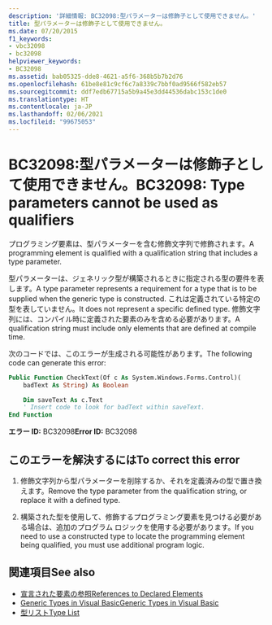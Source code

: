 ```yaml
---
description: '詳細情報: BC32098:型パラメーターは修飾子として使用できません。'
title: 型パラメーターは修飾子として使用できません。
ms.date: 07/20/2015
f1_keywords:
- vbc32098
- bc32098
helpviewer_keywords:
- BC32098
ms.assetid: bab05325-dde8-4621-a5f6-368b5b7b2d76
ms.openlocfilehash: 61be8e81c9cf6c7a8339c7bbf0ad9566f582eb57
ms.sourcegitcommit: ddf7edb67715a5b9a45e3dd44536dabc153c1de0
ms.translationtype: HT
ms.contentlocale: ja-JP
ms.lasthandoff: 02/06/2021
ms.locfileid: "99675053"
---
```

# <a name="bc32098-type-parameters-cannot-be-used-as-qualifiers"></a><span data-ttu-id="9dd9e-103">BC32098:型パラメーターは修飾子として使用できません。</span><span class="sxs-lookup"><span data-stu-id="9dd9e-103">BC32098: Type parameters cannot be used as qualifiers</span></span>

<span data-ttu-id="9dd9e-104">プログラミング要素は、型パラメーターを含む修飾文字列で修飾されます。</span><span class="sxs-lookup"><span data-stu-id="9dd9e-104">A programming element is qualified with a qualification string that includes a type parameter.</span></span>

<span data-ttu-id="9dd9e-105">型パラメーターは、ジェネリック型が構築されるときに指定される型の要件を表します。</span><span class="sxs-lookup"><span data-stu-id="9dd9e-105">A type parameter represents a requirement for a type that is to be supplied when the generic type is constructed.</span></span> <span data-ttu-id="9dd9e-106">これは定義されている特定の型を表していません。</span><span class="sxs-lookup"><span data-stu-id="9dd9e-106">It does not represent a specific defined type.</span></span> <span data-ttu-id="9dd9e-107">修飾文字列には、コンパイル時に定義された要素のみを含める必要があります。</span><span class="sxs-lookup"><span data-stu-id="9dd9e-107">A qualification string must include only elements that are defined at compile time.</span></span>

<span data-ttu-id="9dd9e-108">次のコードでは、このエラーが生成される可能性があります。</span><span class="sxs-lookup"><span data-stu-id="9dd9e-108">The following code can generate this error:</span></span>

```vb
Public Function CheckText(Of c As System.Windows.Forms.Control)(
    badText As String) As Boolean

    Dim saveText As c.Text
    ' Insert code to look for badText within saveText.
End Function
```

 <span data-ttu-id="9dd9e-109">**エラー ID:** BC32098</span><span class="sxs-lookup"><span data-stu-id="9dd9e-109">**Error ID:** BC32098</span></span>

## <a name="to-correct-this-error"></a><span data-ttu-id="9dd9e-110">このエラーを解決するには</span><span class="sxs-lookup"><span data-stu-id="9dd9e-110">To correct this error</span></span>

1. <span data-ttu-id="9dd9e-111">修飾文字列から型パラメーターを削除するか、それを定義済みの型で置き換えます。</span><span class="sxs-lookup"><span data-stu-id="9dd9e-111">Remove the type parameter from the qualification string, or replace it with a defined type.</span></span>

2. <span data-ttu-id="9dd9e-112">構築された型を使用して、修飾するプログラミング要素を見つける必要がある場合は、追加のプログラム ロジックを使用する必要があります。</span><span class="sxs-lookup"><span data-stu-id="9dd9e-112">If you need to use a constructed type to locate the programming element being qualified, you must use additional program logic.</span></span>

## <a name="see-also"></a><span data-ttu-id="9dd9e-113">関連項目</span><span class="sxs-lookup"><span data-stu-id="9dd9e-113">See also</span></span>

- [<span data-ttu-id="9dd9e-114">宣言された要素の参照</span><span class="sxs-lookup"><span data-stu-id="9dd9e-114">References to Declared Elements</span></span>](../../programming-guide/language-features/declared-elements/references-to-declared-elements.md)
- [<span data-ttu-id="9dd9e-115">Generic Types in Visual Basic</span><span class="sxs-lookup"><span data-stu-id="9dd9e-115">Generic Types in Visual Basic</span></span>](../../programming-guide/language-features/data-types/generic-types.md)
- [<span data-ttu-id="9dd9e-116">型リスト</span><span class="sxs-lookup"><span data-stu-id="9dd9e-116">Type List</span></span>](../statements/type-list.md)
